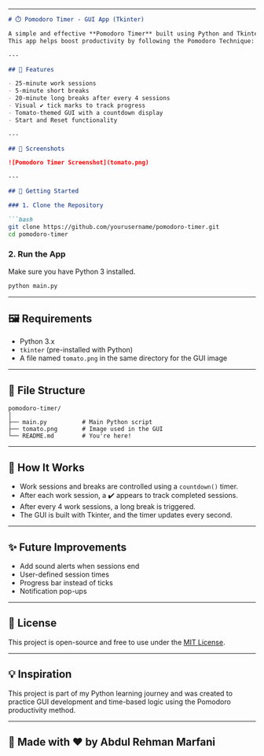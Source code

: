 
---

````markdown
# ⏱️ Pomodoro Timer - GUI App (Tkinter)

A simple and effective **Pomodoro Timer** built using Python and Tkinter.  
This app helps boost productivity by following the Pomodoro Technique: alternating work sessions with short and long breaks.

---

## 🔧 Features

- 25-minute work sessions  
- 5-minute short breaks  
- 20-minute long breaks after every 4 sessions  
- Visual ✔️ tick marks to track progress  
- Tomato-themed GUI with a countdown display  
- Start and Reset functionality

---

## 📸 Screenshots

![Pomodoro Timer Screenshot](tomato.png)

---

## 🚀 Getting Started

### 1. Clone the Repository

```bash
git clone https://github.com/yourusername/pomodoro-timer.git
cd pomodoro-timer
````

### 2. Run the App

Make sure you have Python 3 installed.

```bash
python main.py
```

---

## 🖼️ Requirements

* Python 3.x
* `tkinter` (pre-installed with Python)
* A file named `tomato.png` in the same directory for the GUI image

---

## 📁 File Structure

```
pomodoro-timer/
│
├── main.py          # Main Python script
├── tomato.png       # Image used in the GUI
└── README.md        # You're here!
```

---

## 🧠 How It Works

* Work sessions and breaks are controlled using a `countdown()` timer.
* After each work session, a ✔️ appears to track completed sessions.
* After every 4 work sessions, a long break is triggered.
* The GUI is built with Tkinter, and the timer updates every second.

---

## ✨ Future Improvements

* Add sound alerts when sessions end
* User-defined session times
* Progress bar instead of ticks
* Notification pop-ups

---

## 📃 License

This project is open-source and free to use under the [MIT License](LICENSE).

---

## 💡 Inspiration

This project is part of my Python learning journey and was created to practice GUI development and time-based logic using the Pomodoro productivity method.

---

## 🙌 Made with ❤️ by Abdul Rehman Marfani

```

